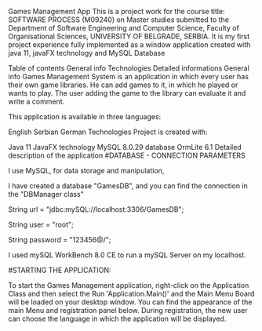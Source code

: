 Games Management App
This is a project work for the course title: SOFTWARE PROCESS (M09240) on Master studies 
submitted to the Department of Software Engineering and Computer Science,
Faculty of Organisational Sciences, UNIVERSITY OF BELGRADE, SERBIA. 
It is my first project experience fully implemented as a window 
application created with java 11, javaFX technology and MySQL Database

Table of contents
General info
Technologies
Detailed informations
General info
Games Management System is an application in which every user has their own game libraries. 
He can add games to it, in which he played or wants to play. 
The user adding the game to the library can evaluate it and write a comment.

This application is available in three languages:

English
Serbian
German
Technologies
Project is created with:

Java 11
JavaFX technology
MySQL 8.0.29 database
OrmLite 6.1
Detailed description of the application
#DATABASE - CONNECTION PARAMETERS

I use MySQL, for data storage and manipulation,

I have created a database "GamesDB", and you can find the connection in the "DBManager class"

String url = "jdbc:mySQL://localhost:3306/GamesDB";

String user = "root";

String password = "123456@/";

I used mySQL WorkBench 8.0 CE to run a mySQL Server on my localhost.

#STARTING THE APPLICATION:

To start the Games Management application, right-click on the Application Class and then select the
Run 'Application.Main()' and the Main Menu Board will be loaded on your desktop window. 
You can find the appearance of the main Menu and registration panel below. During registration,
the new user can choose the language in which the application will be displayed.
